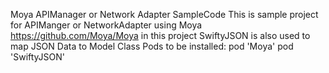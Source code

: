 Moya APIManager or Network Adapter SampleCode
This is sample project for APIManger or NetworkAdapter using Moya https://github.com/Moya/Moya 
in this project SwiftyJSON is also used to map JSON Data to Model Class
Pods to be installed:
pod 'Moya'
pod 'SwiftyJSON'
